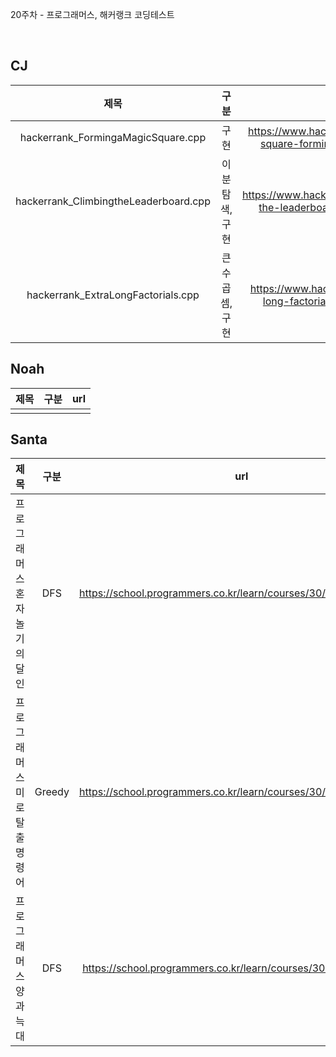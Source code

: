20주차 - 프로그래머스, 해커랭크 코딩테스트

</br>

## CJ

|제목|구분|url|
|:------:|:---:|:---:|
|hackerrank_FormingaMagicSquare.cpp|구현|https://www.hackerrank.com/challenges/magic-square-forming/problem?isFullScreen=true|
|hackerrank_ClimbingtheLeaderboard.cpp|이분탐색, 구현|https://www.hackerrank.com/challenges/climbing-the-leaderboard/problem?isFullScreen=true|
|hackerrank_ExtraLongFactorials.cpp|큰수곱셈, 구현|https://www.hackerrank.com/challenges/extra-long-factorials/problem?isFullScreen=true|

## Noah

| 제목 | 구분 | url |
|:------:|:---:|:---:|
||||

## Santa

|제목|구분|url|
|:------:|:---:|:---:|
|프로그래머스 혼자놀기의달인|DFS|https://school.programmers.co.kr/learn/courses/30/lessons/131130|
|프로그래머스 미로탈출명령어|Greedy|https://school.programmers.co.kr/learn/courses/30/lessons/150365|
|프로그래머스 양과늑대|DFS|https://school.programmers.co.kr/learn/courses/30/lessons/92343|

